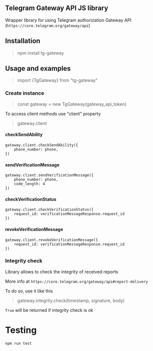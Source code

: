 ## Telegram Gateway API JS library
Wrapper library for using Telegram authorization Gateway API (`https://core.telegram.org/gateway/api`)

## Installation
> npm install tg-gateway

## Usage and examples
> import {TgGateway} from "tg-gateway"

### Create instance
> const gateway = new TgGateway(gateway_api_token)

To access client methods use "client" property

> gateway.client

#### checkSendAbility

```
gateway.client.checkSendAbility({
    phone_number: phone,
})
```

#### sendVerificationMessage

```
gateway.client.sendVerificationMessage({
    phone_number: phone,
    code_length: 4
})
```

#### checkVerificationStatus

```
gateway.client.checkVerificationStatus({
    request_id: verificationMessageResponse.request_id
})
```

#### revokeVerificationMessage

```
gateway.client.revokeVerificationMessage({
    request_id: verificationMessageResponse.request_id
})
```

### Integrity check
Library allows to check the integrity of received reports

More info at `https://core.telegram.org/gateway/api#report-delivery`

To do so, use it like this

> gateway.integrity.check(timestamp, signature, body)

`True` will be returned if integrity check is ok

# Testing

`npm run test`

